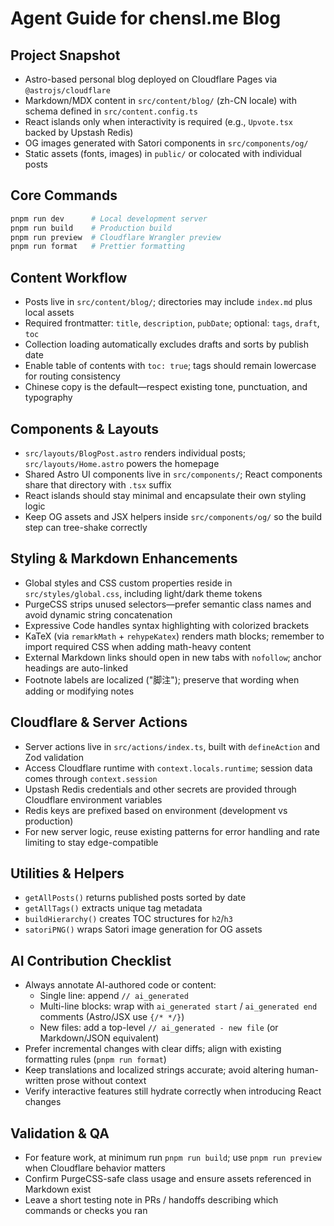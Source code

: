# Agent Guide for chensl.me Blog

## Project Snapshot

- Astro-based personal blog deployed on Cloudflare Pages via `@astrojs/cloudflare`
- Markdown/MDX content in `src/content/blog/` (zh-CN locale) with schema defined in `src/content.config.ts`
- React islands only when interactivity is required (e.g., `Upvote.tsx` backed by Upstash Redis)
- OG images generated with Satori components in `src/components/og/`
- Static assets (fonts, images) in `public/` or colocated with individual posts

## Core Commands

```bash
pnpm run dev      # Local development server
pnpm run build    # Production build
pnpm run preview  # Cloudflare Wrangler preview
pnpm run format   # Prettier formatting
```

## Content Workflow

- Posts live in `src/content/blog/`; directories may include `index.md` plus local assets
- Required frontmatter: `title`, `description`, `pubDate`; optional: `tags`, `draft`, `toc`
- Collection loading automatically excludes drafts and sorts by publish date
- Enable table of contents with `toc: true`; tags should remain lowercase for routing consistency
- Chinese copy is the default—respect existing tone, punctuation, and typography

## Components & Layouts

- `src/layouts/BlogPost.astro` renders individual posts; `src/layouts/Home.astro` powers the homepage
- Shared Astro UI components live in `src/components/`; React components share that directory with `.tsx` suffix
- React islands should stay minimal and encapsulate their own styling logic
- Keep OG assets and JSX helpers inside `src/components/og/` so the build step can tree-shake correctly

## Styling & Markdown Enhancements

- Global styles and CSS custom properties reside in `src/styles/global.css`, including light/dark theme tokens
- PurgeCSS strips unused selectors—prefer semantic class names and avoid dynamic string concatenation
- Expressive Code handles syntax highlighting with colorized brackets
- KaTeX (via `remarkMath` + `rehypeKatex`) renders math blocks; remember to import required CSS when adding math-heavy content
- External Markdown links should open in new tabs with `nofollow`; anchor headings are auto-linked
- Footnote labels are localized ("脚注"); preserve that wording when adding or modifying notes

## Cloudflare & Server Actions

- Server actions live in `src/actions/index.ts`, built with `defineAction` and Zod validation
- Access Cloudflare runtime with `context.locals.runtime`; session data comes through `context.session`
- Upstash Redis credentials and other secrets are provided through Cloudflare environment variables
- Redis keys are prefixed based on environment (development vs production)
- For new server logic, reuse existing patterns for error handling and rate limiting to stay edge-compatible

## Utilities & Helpers

- `getAllPosts()` returns published posts sorted by date
- `getAllTags()` extracts unique tag metadata
- `buildHierarchy()` creates TOC structures for `h2`/`h3`
- `satoriPNG()` wraps Satori image generation for OG assets

## AI Contribution Checklist

- Always annotate AI-authored code or content:
  - Single line: append `// ai_generated`
  - Multi-line blocks: wrap with `ai_generated start` / `ai_generated end` comments (Astro/JSX use `{/* */}`)
  - New files: add a top-level `// ai_generated - new file` (or Markdown/JSON equivalent)
- Prefer incremental changes with clear diffs; align with existing formatting rules (`pnpm run format`)
- Keep translations and localized strings accurate; avoid altering human-written prose without context
- Verify interactive features still hydrate correctly when introducing React changes

## Validation & QA

- For feature work, at minimum run `pnpm run build`; use `pnpm run preview` when Cloudflare behavior matters
- Confirm PurgeCSS-safe class usage and ensure assets referenced in Markdown exist
- Leave a short testing note in PRs / handoffs describing which commands or checks you ran
